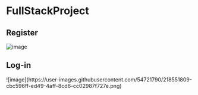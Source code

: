 # FullStackProject

<h2> Register</h2>

![image](https://user-images.githubusercontent.com/54721790/218551656-123f8f9e-b419-430f-816a-4dd0a724043c.png)


<h2> Log-in</h2>
![image](https://user-images.githubusercontent.com/54721790/218551809-cbc596ff-ed49-4aff-8cd6-cc02987f727e.png)



